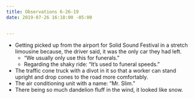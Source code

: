 ```yaml
---
title: Observations 6-26-19
date: 2019-07-26 16:18:00 -05:00


---
```


- Getting picked up from the airport for Solid Sound Festival in a stretch limousine because, the driver said, it was the only car they had left.
	- “We usually only use this for funerals.”
	- Regarding the shaky ride: “It’s used to funeral speeds.”
- The traffic cone truck with a divot in it so that a worker can stand upright and drop cones to the road more comfortably.
- The air conditioning unit with a name: “Mr. Slim.”
- There being so much dandelion fluff in the wind, it looked like snow.